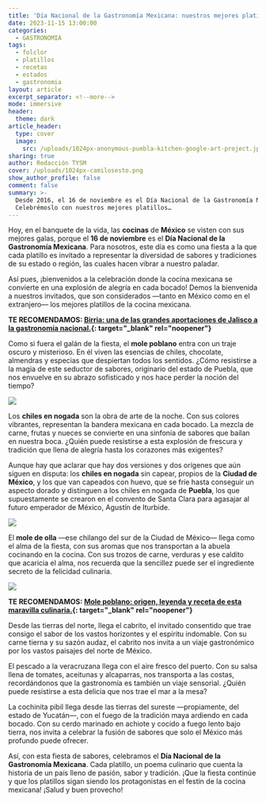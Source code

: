 ```yaml
---
title: 'Día Nacional de la Gastronomía Mexicana: nuestros mejores platillos'
date: 2023-11-15 13:00:00
categories:
  - GASTRONOMIA
tags:
  - folclor
  - platillos
  - recetas
  - estados
  - gastronomia
layout: article
excerpt_separator: <!--more-->
mode: immersive
header:
  theme: dark
article_header:
  type: cover
  image:
    src: /uploads/1024px-anonymous-puebla-kitchen-google-art-project.jpeg
sharing: true
author: Redacción TYSM
cover: /uploads/1024px-camilosesto.png
show_author_profile: false
comment: false
summary: >-
  Desde 2016, el 16 de noviembre es el Día Nacional de la Gastronomía Mexicana.
  Celebrémoslo con nuestros mejores platillos…
---
```

Hoy, en el banquete de la vida, las **cocinas** de **México** se visten con sus mejores galas, porque el **16 de noviembre** es el **Día Nacional de la Gastronomía Mexicana**. Para nosotros, este día es como una fiesta a la que cada platillo es invitado a representar la diversidad de sabores y tradiciones de su estado o región, las cuales hacen vibrar a nuestro paladar.

Así pues, ¡bienvenidos a la celebración donde la cocina mexicana se convierte en una explosión de alegría en cada bocado! Demos la bienvenida a nuestros invitados, que son considerados —tanto en México como en el extranjero— los mejores platillos de la cocina mexicana.

**TE RECOMENDAMOS:&nbsp;[Birria: una de las grandes aportaciones de Jalisco a la gastronomía nacional.](https://blog.tonoysumariachi.com/gastronomia/2023/11/07/birria-una-de-las-grandes-aportaciones-de-jalisco-a-la-gastronom%C3%ADa-nacional.html){: target="_blank" rel="noopener"}**

Como si fuera el galán de la fiesta, el **mole poblano** entra con un traje oscuro y misterioso. En él viven las esencias de chiles, chocolate, almendras y especias que despiertan todos los sentidos. ¿Cómo resistirse a la magia de este seductor de sabores, originario del estado de Puebla, que nos envuelve en su abrazo sofisticado y nos hace perder la noción del tiempo?

![](https://upload.wikimedia.org/wikipedia/commons/thumb/6/60/Mole_rojo.jpg/620px-Mole_rojo.jpg)

Los **chiles en nogada** son la obra de arte de la noche. Con sus colores vibrantes, representan la bandera mexicana en cada bocado. La mezcla de carne, frutas y nueces se convierte en una sinfonía de sabores que bailan en nuestra boca. ¿Quién puede resistirse a esta explosión de frescura y tradición que llena de alegría hasta los corazones más exigentes?

Aunque hay que aclarar que hay dos versiones y dos orígenes que aún siguen en disputa: los **chiles en nogada** sin capear, propios de la **Ciudad de México**, y los que van capeados con huevo, que se fríe hasta conseguir un aspecto dorado y distinguen a los chiles en nogada de **Puebla**, los que supuestamente se crearon en el convento de Santa Clara para agasajar al futuro emperador de México, Agustín de Iturbide.

![](https://upload.wikimedia.org/wikipedia/commons/thumb/5/57/Chile_en_nogada_in_Mexico_City.jpg/768px-Chile_en_nogada_in_Mexico_City.jpg)

El **mole de olla** —ese chilango del sur de la Ciudad de México— llega como el alma de la fiesta, con sus aromas que nos transportan a la abuela cocinando en la cocina. Con sus trozos de carne, verduras y ese caldito que acaricia el alma, nos recuerda que la sencillez puede ser el ingrediente secreto de la felicidad culinaria.

![](https://upload.wikimedia.org/wikipedia/commons/thumb/8/8d/Mole_de_olla.jpg/1024px-Mole_de_olla.jpg)

**TE RECOMENDAMOS:&nbsp;[Mole poblano: origen, leyenda y receta de esta maravilla culinaria.](https://blog.tonoysumariachi.com/gastronomia/2022/06/29/mole-poblano-origen-leyenda-y-receta-de-esta-maravilla-culinaria.html){: target="_blank" rel="noopener"}**

Desde las tierras del norte, llega el cabrito, el invitado consentido que trae consigo el sabor de los vastos horizontes y el espíritu indomable. Con su carne tierna y su sazón audaz, el cabrito nos invita a un viaje gastronómico por los vastos paisajes del norte de México.

El pescado a la veracruzana llega con el aire fresco del puerto. Con su salsa llena de tomates, aceitunas y alcaparras, nos transporta a las costas, recordándonos que la gastronomía es también un viaje sensorial. ¿Quién puede resistirse a esta delicia que nos trae el mar a la mesa?

La cochinita pibil llega desde las tierras del sureste —propiamente, del estado de Yucatán—, con el fuego de la tradición maya ardiendo en cada bocado. Con su cerdo marinado en achiote y cocido a fuego lento bajo tierra, nos invita a celebrar la fusión de sabores que solo el México más profundo puede ofrecer.

Así, con esta fiesta de sabores, celebramos el **Día Nacional de la Gastronomía Mexicana**. Cada platillo, un poema culinario que cuenta la historia de un país lleno de pasión, sabor y tradición. ¡Que la fiesta continúe y que los platillos sigan siendo los protagonistas en el festín de la cocina mexicana! ¡Salud y buen provecho!